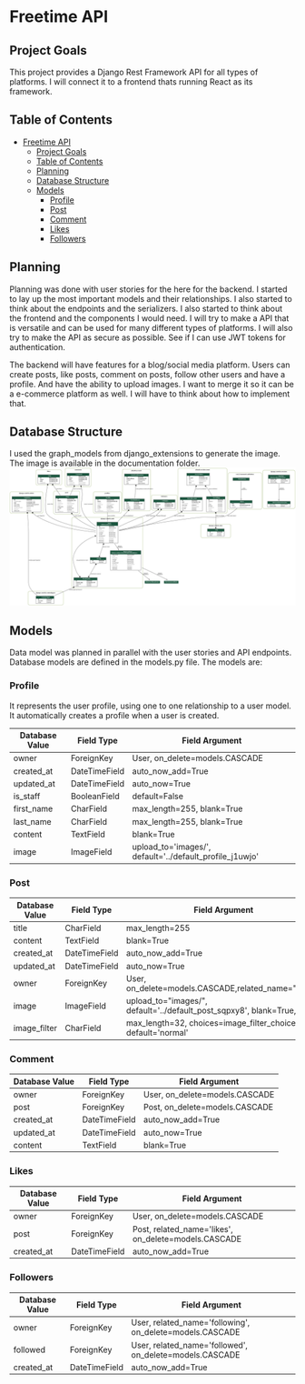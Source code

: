 # Freetime API

## Project Goals

This project provides a Django Rest Framework API for all types of platforms.
I will connect it to a frontend thats running React as its framework.

## Table of Contents

- [Freetime API](#freetime-api)
  - [Project Goals](#project-goals)
  - [Table of Contents](#table-of-contents)
  - [Planning](#planning)
  - [Database Structure](#database-structure)
  - [Models](#models)
    - [Profile](#profile)
    - [Post](#post)
    - [Comment](#comment)
    - [Likes](#likes)
    - [Followers](#followers)

## Planning

Planning was done with user stories for the here for the backend. I started to lay up the most important models and their relationships. I also started to think about the endpoints and the serializers. I also started to think about the frontend and the components I would need. I will try to make a API that is versatile and can be used for many different types of platforms. I will also try to make the API as secure as possible. See if I can use JWT tokens for authentication.

The backend will have features for a blog/social media platform. Users can create posts, like posts, comment on posts, follow other users and have a profile. And have the ability to upload images.
I want to merge it so it can be a e-commerce platform as well. I will have to think about how to implement that.

## Database Structure

I used the graph_models from django_extensions to generate the image. The image is available in the documentation folder.
![Database Structure](documentation/readme_images/my_project_visualized.png)

## Models

Data model was planned in parallel with the user stories and API endpoints.
Database models are defined in the models.py file. The models are:

### Profile

It represents the user profile, using one to one relationship to a user model.
It automatically creates a profile when a user is created.

| Database Value               | Field Type    | Field Argument                                                |
| ---------------------------- | ------------- | ------------------------------------------------------------- |
| owner                        | ForeignKey    | User, on_delete=models.CASCADE                                |
| created_at                   | DateTimeField | auto_now_add=True                                             |
| updated_at                   | DateTimeField | auto_now=True                                                 |
| is_staff                     | BooleanField  | default=False                                                 |
| first_name                   | CharField     | max_length=255, blank=True                                    |
| last_name                    | CharField     | max_length=255, blank=True                                    |
| content                      | TextField     | blank=True                                                    |
| image                        | ImageField    | upload_to='images/', default='../default_profile_j1uwjo'      |

### Post

| Database Value               | Field Type    | Field Argument                                                |
| ---------------------------- | ------------- | ------------------------------------------------------------- |
| title                        | CharField     | max_length=255                                                |
| content                      | TextField     | blank=True                                                    |
| created_at                   | DateTimeField | auto_now_add=True                                             |
| updated_at                   | DateTimeField | auto_now=True                                                 |
| owner                        | ForeignKey    | User, on_delete=models.CASCADE,related_name="posts"           |
| image                        | ImageField    | upload_to="images/", default='../default_post_sqpxy8', blank=True,       |
| image_filter                 | CharField     | max_length=32, choices=image_filter_choices, default='normal'      |

### Comment

| Database Value               | Field Type    | Field Argument                                                |
| ---------------------------- | ------------- | ------------------------------------------------------------- |
| owner                        | ForeignKey    | User, on_delete=models.CASCADE                                |
| post                         | ForeignKey    | Post, on_delete=models.CASCADE                                |
| created_at                   | DateTimeField | auto_now_add=True                                             |
| updated_at                   | DateTimeField | auto_now=True                                                 |
| content                      | TextField     | blank=True                                                    |

### Likes

| Database Value               | Field Type    | Field Argument                                                |
| ---------------------------- | ------------- | ------------------------------------------------------------- |
| owner                        | ForeignKey    | User, on_delete=models.CASCADE                                |
| post                         | ForeignKey    | Post, related_name='likes', on_delete=models.CASCADE          |
| created_at                   | DateTimeField | auto_now_add=True                                             |

### Followers

| Database Value               | Field Type    | Field Argument                                                |
| ---------------------------- | ------------- | ------------------------------------------------------------- |
| owner                        | ForeignKey    | User, related_name='following', on_delete=models.CASCADE      |
| followed                     | ForeignKey    | User, related_name='followed', on_delete=models.CASCADE       |
| created_at                   | DateTimeField | auto_now_add=True                                             |
